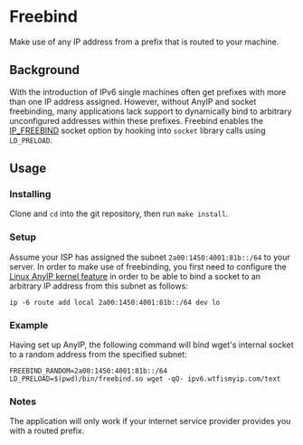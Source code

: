 # Freebind
Make use of any IP address from a prefix that is routed to your machine.

## Background
With the introduction of IPv6 single machines often get prefixes with more than one IP address assigned. However, without AnyIP and socket freebinding, many applications lack support to dynamically bind to arbitrary unconfigured addresses within these prefixes. Freebind enables the [IP\_FREEBIND](http://man7.org/linux/man-pages/man7/ip.7.html) socket option by hooking into `socket` library calls using `LD_PRELOAD`.

## Usage
### Installing
Clone and `cd` into the git repository, then run `make install`.
### Setup
Assume your ISP has assigned the subnet `2a00:1450:4001:81b::/64` to your server. In order to make use of freebinding, you first need to configure the [Linux AnyIP kernel feature](https://git.kernel.org/cgit/linux/kernel/git/torvalds/linux.git/commit/?id=ab79ad14a2d51e95f0ac3cef7cd116a57089ba82) in order to be able to bind a socket to an arbitrary IP address from this subnet as follows:

```
ip -6 route add local 2a00:1450:4001:81b::/64 dev lo
```

### Example
Having set up AnyIP, the following command will bind wget's internal socket to a random address from the specified subnet:
```
FREEBIND_RANDOM=2a00:1450:4001:81b::/64 LD_PRELOAD=$(pwd)/bin/freebind.so wget -qO- ipv6.wtfismyip.com/text
```

### Notes
The application will only work if your internet service provider provides you with a routed prefix.
